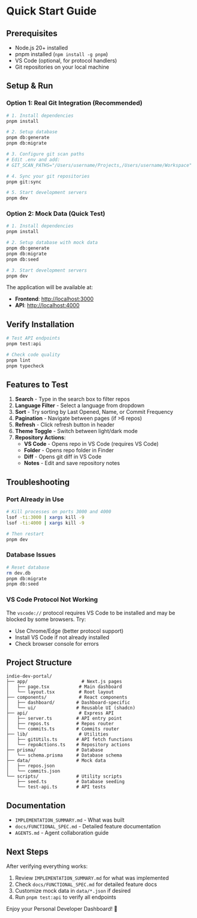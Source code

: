 # Quick Start Guide

## Prerequisites

- Node.js 20+ installed
- pnpm installed (`npm install -g pnpm`)
- VS Code (optional, for protocol handlers)
- Git repositories on your local machine

## Setup & Run

### Option 1: Real Git Integration (Recommended)

```bash
# 1. Install dependencies
pnpm install

# 2. Setup database
pnpm db:generate
pnpm db:migrate

# 3. Configure git scan paths
# Edit .env and add:
# GIT_SCAN_PATHS="/Users/username/Projects,/Users/username/Workspace"

# 4. Sync your git repositories
pnpm git:sync

# 5. Start development servers
pnpm dev
```

### Option 2: Mock Data (Quick Test)

```bash
# 1. Install dependencies
pnpm install

# 2. Setup database with mock data
pnpm db:generate
pnpm db:migrate
pnpm db:seed

# 3. Start development servers
pnpm dev
```

The application will be available at:

- **Frontend**: <http://localhost:3000>
- **API**: <http://localhost:4000>

## Verify Installation

```bash
# Test API endpoints
pnpm test:api

# Check code quality
pnpm lint
pnpm typecheck
```

## Features to Test

1. **Search** - Type in the search box to filter repos
2. **Language Filter** - Select a language from dropdown
3. **Sort** - Try sorting by Last Opened, Name, or Commit Frequency
4. **Pagination** - Navigate between pages (if >6 repos)
5. **Refresh** - Click refresh button in header
6. **Theme Toggle** - Switch between light/dark mode
7. **Repository Actions**:
   - **VS Code** - Opens repo in VS Code (requires VS Code)
   - **Folder** - Opens repo folder in Finder
   - **Diff** - Opens git diff in VS Code
   - **Notes** - Edit and save repository notes

## Troubleshooting

### Port Already in Use

```bash
# Kill processes on ports 3000 and 4000
lsof -ti:3000 | xargs kill -9
lsof -ti:4000 | xargs kill -9

# Then restart
pnpm dev
```

### Database Issues

```bash
# Reset database
rm dev.db
pnpm db:migrate
pnpm db:seed
```

### VS Code Protocol Not Working

The `vscode://` protocol requires VS Code to be installed and may be blocked by some browsers. Try:

- Use Chrome/Edge (better protocol support)
- Install VS Code if not already installed
- Check browser console for errors

## Project Structure

```
indie-dev-portal/
├── app/                    # Next.js pages
│   ├── page.tsx           # Main dashboard
│   └── layout.tsx         # Root layout
├── components/            # React components
│   ├── dashboard/        # Dashboard-specific
│   └── ui/               # Reusable UI (shadcn)
├── api/                   # Express API
│   ├── server.ts         # API entry point
│   ├── repos.ts          # Repos router
│   └── commits.ts        # Commits router
├── lib/                   # Utilities
│   ├── gitUtils.ts       # API fetch functions
│   └── repoActions.ts    # Repository actions
├── prisma/               # Database
│   └── schema.prisma     # Database schema
├── data/                 # Mock data
│   ├── repos.json
│   └── commits.json
└── scripts/              # Utility scripts
    ├── seed.ts           # Database seeding
    └── test-api.ts       # API tests
```

## Documentation

- `IMPLEMENTATION_SUMMARY.md` - What was built
- `docs/FUNCTIONAL_SPEC.md` - Detailed feature documentation
- `AGENTS.md` - Agent collaboration guide

## Next Steps

After verifying everything works:

1. Review `IMPLEMENTATION_SUMMARY.md` for what was implemented
2. Check `docs/FUNCTIONAL_SPEC.md` for detailed feature docs
3. Customize mock data in `data/*.json` if desired
4. Run `pnpm test:api` to verify all endpoints

Enjoy your Personal Developer Dashboard! 🚀
